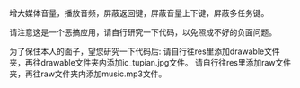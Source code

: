 增大媒体音量，播放音频，屏蔽返回键，屏蔽音量上下键，屏蔽多任务键。

请注意这是一个恶搞应用，请自行研究一下代码，以免照成不好的负面问题。

为了保住本人的面子，望您研究一下代码后:
请自行往res里添加drawable文件夹，再往drawable文件夹内添加ic_tupian.jpg文件。
请自行往res里添加raw文件夹，再往raw文件夹内添加music.mp3文件。